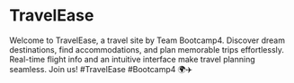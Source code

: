 # TravelEase
Welcome to TravelEase, a travel site by Team Bootcamp4. Discover dream destinations, find accommodations, and plan memorable trips effortlessly. Real-time flight info and an intuitive interface make travel planning seamless. Join us! #TravelEase #Bootcamp4 🌍✈️
